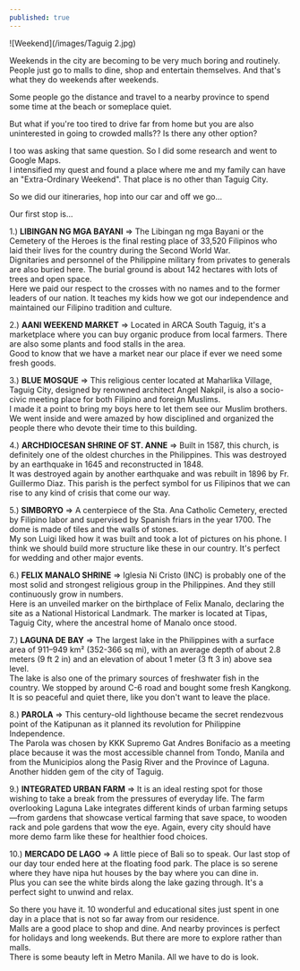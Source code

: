 ```yaml
---
published: true
---
```

![Weekend](/images/Taguig 2.jpg)

Weekends in the city are becoming to be very much boring and routinely.   
People just go to malls to dine, shop and entertain themselves. And that's what they do weekends after weekends.

Some people go the distance and travel to a nearby province to spend some time at the beach or someplace quiet. 

But what if you're too tired to drive far from home but you are also uninterested in going to crowded malls?? Is there any other option?

I too was asking that same question. So I did some research and went to Google Maps.   
I intensified my quest and found a place where me and my family can have an "Extra-Ordinary Weekend". 
That place is no other than Taguig City.

So we did our itineraries, hop into our car and off we go...

Our first stop is...

1.) **LIBINGAN NG MGA BAYANI**
=> The Libingan ng mga Bayani or the Cemetery of the Heroes is the final resting place of 33,520 Filipinos who laid their lives for the country during the Second World War.   
Dignitaries and personnel of the Philippine military from privates to generals are also buried here.
The burial ground is about 142 hectares with lots of trees and open space.   
Here we paid our respect to the crosses with no names and to the former leaders of our nation.
It teaches my kids how we got our independence and maintained our Filipino tradition and culture.

2.) **AANI WEEKEND MARKET**
=> Located in ARCA South Taguig, it's a marketplace where you can buy organic produce from local farmers. There are also some plants and food stalls in the area.   
Good to know that we have a market near our place if ever we need some fresh goods.

3.) **BLUE MOSQUE**
=> This religious center located at Maharlika Village, Taguig City, designed by renowned architect Angel Nakpil, is also a socio-civic meeting place for both Filipino and foreign Muslims.   
I made it a point to bring my boys here to let them see our Muslim brothers. We went inside and were amazed by how disciplined and organized the people there who devote their time to this building.  

4.) **ARCHDIOCESAN SHRINE OF ST. ANNE**
=> Built in 1587, this church, is definitely one of the oldest churches in the Philippines. This was destroyed by an earthquake in 1645 and reconstructed in 1848.   
It was destroyed again by another earthquake and was rebuilt in 1896 by Fr. Guillermo Diaz. 
This parish is the perfect symbol for us Filipinos that we can rise to any kind of crisis that come our way. 

5.) **SIMBORYO**
=> A centerpiece of the Sta. Ana Catholic Cemetery, erected by Filipino labor and supervised by Spanish friars in the year 1700. The dome is made of tiles and the walls of stones.   
My son Luigi liked how it was built and took a lot of pictures on his phone. 
I think we should build more structure like these in our country. It's perfect for wedding and other major events.

6.) **FELIX MANALO SHRINE**
=> Iglesia Ni Cristo (INC) is probably one of the most solid and strongest religious group in the Philippines. And they still continuously grow in numbers.   
Here is an unveiled marker on the birthplace of Felix Manalo, declaring the site as a National Historical Landmark. The marker is located at Tipas, Taguig City, where the ancestral home of Manalo once stood.

7.) **LAGUNA DE BAY**
=> The largest lake in the Philippines with a surface area of 911–949 km² (352-366 sq mi), with an average depth of about 2.8 meters (9 ft 2 in) and an elevation of about 1 meter (3 ft 3 in) above sea level.   
The lake is also one of the primary sources of freshwater fish in the country.
We stopped by around C-6 road and bought some fresh Kangkong. 
It is so peaceful and quiet there, like you don't want to leave the place.

8.) **PAROLA**
=> This century-old lighthouse became the secret rendezvous point of the Katipunan as it planned its revolution for Philippine Independence.   
The Parola was chosen by KKK Supremo Gat Andres Bonifacio as a meeting place because it was the most accessible channel from Tondo, Manila and from the Municipios along the Pasig River and the Province of Laguna.
Another hidden gem of the city of Taguig.

9.) **INTEGRATED URBAN FARM**
=> It is an ideal resting spot for those wishing to take a break from the pressures of everyday life. The farm overlooking Laguna Lake integrates different kinds of urban farming setups—from gardens that showcase vertical farming that save space, to wooden rack and pole gardens that wow the eye.
Again, every city should have more demo farm like these for healthier food choices.

10.)  **MERCADO DE LAGO**
=> A little piece of Bali so to speak. Our last stop of our day tour ended here at the floating food park. The place is so serene where they have nipa hut houses by the bay where you can dine in.  
Plus you can see the white birds along the lake gazing through. It's a perfect sight to unwind and relax. 

So there you have it. 10 wonderful and educational sites just spent in one day in a place that is not so far away from our residence.   
Malls are a good place to shop and dine. And nearby provinces is perfect for holidays and long weekends. 
But there are more to explore rather than malls.   
There is some beauty left in Metro Manila. All we have to do is look. 

